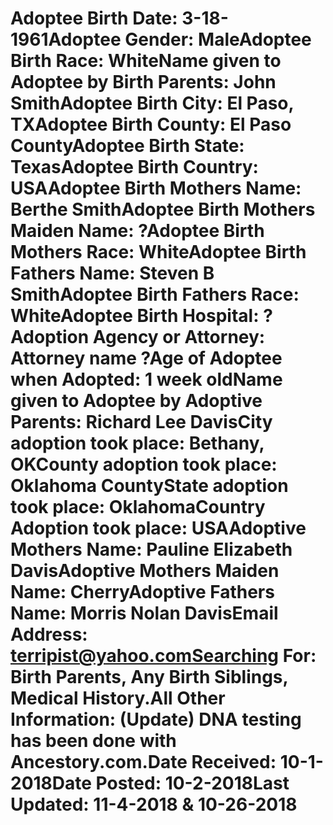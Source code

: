 # Adoptee Birth Date: 3-18-1961Adoptee Gender: MaleAdoptee Birth Race: WhiteName given to Adoptee by Birth Parents: John SmithAdoptee Birth City: El Paso, TXAdoptee Birth County: El Paso CountyAdoptee Birth State: TexasAdoptee Birth Country: USAAdoptee Birth Mothers Name: Berthe SmithAdoptee Birth Mothers Maiden Name: ?Adoptee Birth Mothers Race: WhiteAdoptee Birth Fathers Name: Steven B SmithAdoptee Birth Fathers Race: WhiteAdoptee Birth Hospital: ?Adoption Agency or Attorney: Attorney name ?Age of Adoptee when Adopted: 1 week oldName given to Adoptee by Adoptive Parents: Richard Lee DavisCity adoption took place: Bethany, OKCounty adoption took place: Oklahoma CountyState adoption took place: OklahomaCountry Adoption took place: USAAdoptive Mothers Name: Pauline Elizabeth DavisAdoptive Mothers Maiden Name: CherryAdoptive Fathers Name: Morris Nolan DavisEmail Address: terripist@yahoo.comSearching For: Birth Parents, Any Birth Siblings, Medical History.All Other Information: (Update) DNA testing has been done with Ancestory.com.Date Received: 10-1-2018Date Posted: 10-2-2018Last Updated: 11-4-2018 & 10-26-2018